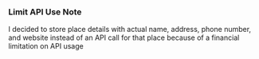 ### Limit API Use Note

I decided to store place details with actual name, address, phone number, and website instead of an API call for that place because of a financial limitation on API usage

